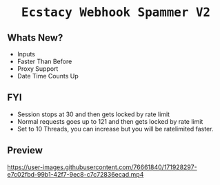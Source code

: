 <h1>
<p align="center">
  <samp>
  Ecstacy Webhook Spammer V2
</p>
</h1>

## Whats New?
 
 <ul>
 <li> Inputs
 <li> Faster Than Before
 <li> Proxy Support
 <li> Date Time Counts Up
 </li>
 </ul>
 
## FYI

<ul>
<li> Session stops at 30 and then gets locked by rate limit
<li> Normal requests goes up to 121 and then gets locked by rate limit
<li> Set to 10 Threads, you can increase but you will be ratelimited faster.
</li>
</ul>

## Preview
https://user-images.githubusercontent.com/76661840/171928297-e7c02fbd-99b1-42f7-9ec8-c7c72836ecad.mp4


